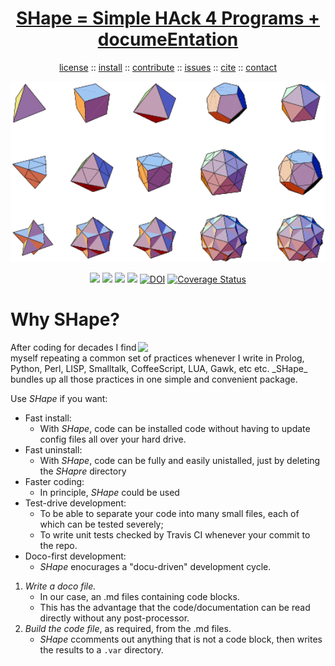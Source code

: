 <a name=top>
<h1 align=center>
   <a href="https://github.com/timm/blob/master/shape/README.md#top">
     SHape = Simple HAck 4   Programs + documeEntation
   </a>
</h1>
<p align=center>
   <a href="https://github.com/timm/shape/blob/master/LICENSE">license</a>
   :: <a href="https://github.com/timm/shape/blob/master/INSTALL.md#top">install</a>
   :: <a href="https://github.com/timm/shape/blob/master/CODE_OF_CONDUCT.md#top">contribute</a>
   :: <a href="https://github.com/timm/shape/issues">issues</a>
   :: <a href="https://github.com/timm/shape/blob/master/CITATION.md#top">cite</a>
   :: <a href="https://github.com/timm/shape/blob/master/CONTACT.md#top">contact</a>
</p>
<p align=center>
   <img width=600 src="https://github.com/timm/misc/blob/master/odd/etc/img/solidgallery.gif">
</p>
<p align=center>
   <img src="https://img.shields.io/badge/language-lua-orange">
   <img src="https://img.shields.io/badge/purpose-ai,se-blueviolet">
   <img src="https://img.shields.io/badge/platform-mac,*nux-informational">
   <a href="https://travis-ci.org/github/sehero/lua"> <img src="https://travis-ci.org/timm/shape.svg?branch=master"></a>
   <a href="https://zenodo.org/badge/latestdoi/263210595"> <img src="https://zenodo.org/badge/263210595.svg" alt="DOI"></a>
   <a href='https://coveralls.io/github/aiez/lua?branch=master'><img src='https://coveralls.io/repos/github/timm/shape/badge.svg?branch=master' alt='Coverage Status' /></a>
</p>

# Why SHape?

<img align=right width=300 src="https://i.pinimg.com/originals/2e/b1/4e/2eb14e256b325629f9bae311cd77fb90.jpg">
After  coding for decades 
I find myself repeating a common set of practices whenever I write in
 Prolog, Python, Perl, LISP, Smalltalk, CoffeeScript, LUA, Gawk, etc etc.  _SHape_ bundles up all those practices in one simple and convenient package.

Use _SHape_ if you want:

- Fast install:
   - With _SHape_, code can be installed code without having to update config files all over your hard drive.
- Fast uninstall:
   - With _SHape_, code can be fully and easily unistalled, just by deleting the _SHapre_ directory
- Faster coding:
   - In principle, _SHape_ could be used 
- Test-drive development:
   - To be able to separate your code into many small files, each of which can be tested severely;
   - To write unit tests checked by Travis CI whenever your commit to the repo.
- Doco-first development:
   -  _SHape_ enocurages a "docu-driven" development cycle.

1. _Write a doco file._ 
   - In our case, an .md files containing code blocks. 
   - This has the advantage that the code/documentation can be read directly without any post-processor.
2. _Build the code file_, as required, from the .md files. 
   - _SHape_ ccomments out anything that is not a code block, then writes the results to a `.var` directory.



